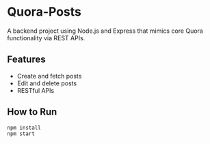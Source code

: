# Quora-Posts

A backend project using Node.js and Express that mimics core Quora functionality via REST APIs.

## Features
- Create and fetch posts
- Edit and delete posts
- RESTful APIs

## How to Run
```bash
npm install
npm start
